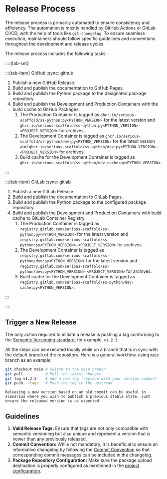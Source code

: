 # Release Process

The release process is primarily automated to ensure consistency and efficiency. The automation is mostly handled by GitHub Actions or GitLab CI/CD, with the help of tools like `git-changelog`. To ensure seamless execution, maintainers should follow specific guidelines and conventions throughout the development and release cycles.

The release process includes the following tasks:

::::{tab-set}

:::{tab-item} GitHub
:sync: github

1. Publish a new GitHub Release.
1. Build and publish the documentation to GitHub Pages.
1. Build and publish the Python package to the designated package repository.
1. Build and publish the Development and Production Containers with the build cache to GitHub Packages.
    1. The Production Container is tagged as `ghcr.io/serious-scaffold/ss-python:py<PYTHON_VERSION>` for the latest version and `ghcr.io/serious-scaffold/ss-python:py<PYTHON_VERSION>-<PROJECT_VERSION>` for archives.
    1. The Development Container is tagged as `ghcr.io/serious-scaffold/ss-python/dev:py<PYTHON_VERSION>` for the latest version and `ghcr.io/serious-scaffold/ss-python/dev:py<PYTHON_VERSION>-<PROJECT_VERSION>` for archives.
    1. Build cache for the Development Container is tagged as `ghcr.io/serious-scaffold/ss-python/dev-cache:py<PYTHON_VERSION>`.

:::

:::{tab-item} GitLab
:sync: gitlab

1. Publish a new GitLab Release.
1. Build and publish the documentation to GitLab Pages.
1. Build and publish the Python package to the configured package repository.
1. Build and publish the Development and Production Containers with build cache to GitLab Container Registry.
    1. The Production Container is tagged as `registry.gitlab.com/serious-scaffold/ss-python:py<PYTHON_VERSION>` for the latest version and `registry.gitlab.com/serious-scaffold/ss-python:py<PYTHON_VERSION>-<PROJECT_VERSION>` for archives.
    1. The Development Container is tagged as `registry.gitlab.com/serious-scaffold/ss-python/dev:py<PYTHON_VERSION>` for the latest version and `registry.gitlab.com/serious-scaffold/ss-python/dev:py<PYTHON_VERSION>-<PROJECT_VERSION>` for archives.
    1. Build cache for the Development Container is tagged as `registry.gitlab.com/serious-scaffold/ss-python/dev-cache:py<PYTHON_VERSION>`.

:::

::::

## Trigger a New Release

The only action required to initiate a release is pushing a tag conforming to the [Semantic Versioning standard](https://semver.org/#spec-item-2), for example, `v1.2.3`.

All the steps can be executed locally while on a branch that is in sync with the default branch of the repository. Here is a general workflow, using `main` branch as an example:

```bash
git checkout main # Switch to the main branch
git pull          # Pull the latest changes
git tag v1.2.3    # Add a new tag (replace with your version number)
git push --tags   # Push the tag to the upstream
```

```{tip}
Releasing a new version based on an old commit can be useful in scenarios where you wish to publish a previous stable state. Just ensure the released version is as expected.
```

## Guidelines

1. **Valid Release Tags:** Ensure that tags are not only compatible with semantic versioning but also unique and represent a version that is newer than any previously released.
1. **Commit Convention:** While not mandatory, it is beneficial to ensure an informative changelog by following the [Commit Convention](../development/commit.md#commit-message-pattern) so that corresponding commit messages can be included in the changelog.
1. **Package Repository Configuration:** Make sure the package upload destination is properly configured as mentioned in the [project configuration](./config.md).
